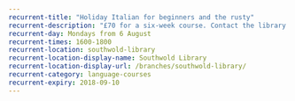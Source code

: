 ```yaml
---
recurrent-title: "Holiday Italian for beginners and the rusty"
recurrent-description: "£70 for a six-week course. Contact the library to book, pay at registration. Course will only run if 5 people or more book."
recurrent-day: Mondays from 6 August
recurrent-times: 1600-1800
recurrent-location: southwold-library
recurrent-location-display-name: Southwold Library
recurrent-location-display-url: /branches/southwold-library/
recurrent-category: language-courses
recurrent-expiry: 2018-09-10
---
```

